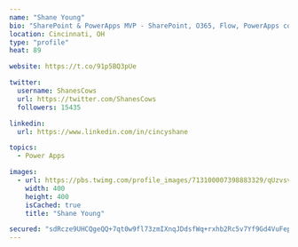 ```yaml
---
name: "Shane Young"
bio: "SharePoint & PowerApps MVP - SharePoint, O365, Flow, PowerApps consulting? @PowerApps911 | Pure Snark? You found it."
location: Cincinnati, OH
type: "profile"
heat: 89

website: https://t.co/91p5BQ3pUe

twitter:
  username: ShanesCows
  url: https://twitter.com/ShanesCows
  followers: 15435

linkedin:
  url: https://www.linkedin.com/in/cincyshane

topics:
  - Power Apps

images:
  - url: https://pbs.twimg.com/profile_images/713100007398883329/qUzvsvQ3_400x400.jpg
    width: 400
    height: 400
    isCached: true
    title: "Shane Young"

secured: "sdRcze9UHCQgeQQ+7qt0w9fl73zmIXnqJDdsfWq+rxhb2Rc5v7Yf9Gd4VuFepjHcKDHWyasHu8ukDAJ4xwD0oInyAQ6drrDiRc40KIJDBBlvQUc1Fw9szk9A+Sv5fa1i+v647oE0+/IHIwy5NlN/+qXqIth/wPzzuhEdDZxV2AOQMhFlVnADZXlcQ+Jk4TVghGLyjPaVexgKtLfkYzF+9smzk5jMtIXmG5h/3bOapp+/+DwOrHJDP/xKJz4BrTn6GAJRlZyutbQy1n2bSfnTWVbVqM1Y2mcbNXcVzNG+f6zgs8i4+tIJIsNkEuFlHNcS+qA6Neq3HujhZubyDfUMyyrB7Lqk8g+VOL2suIqTQ4KviHjcL/VcFb5dY3EBKi7Zs5r23Bn3A8topvZXvR8wC3eOYBfNm64rCzGh/a9oDkg=;9aiRTWC5kziYviG/Go3JAg=="
---
```


